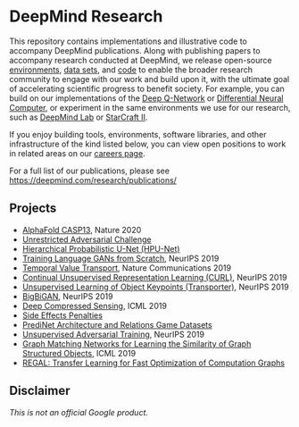 # DeepMind Research

This repository contains implementations and illustrative code to accompany
DeepMind publications. Along with publishing papers to accompany research
conducted at DeepMind, we release open-source
[environments](https://deepmind.com/research/open-source/open-source-environments/),
[data sets](https://deepmind.com/research/open-source/open-source-datasets/),
and [code](https://deepmind.com/research/open-source/open-source-code/) to
enable the broader research community to engage with our work and build upon it,
with the ultimate goal of accelerating scientific progress to benefit society.
For example, you can build on our implementations of the
[Deep Q-Network](https://github.com/deepmind/dqn) or
[Differential Neural Computer](https://github.com/deepmind/dnc), or experiment
in the same environments we use for our research, such as
[DeepMind Lab](https://github.com/deepmind/lab) or
[StarCraft II](https://github.com/deepmind/pysc2).

If you enjoy building tools, environments, software libraries, and other
infrastructure of the kind listed below, you can view open positions to work in
related areas on our [careers page](https://deepmind.com/careers/).

For a full list of our publications, please see
https://deepmind.com/research/publications/

## Projects

*   [AlphaFold CASP13](alphafold_casp13), Nature 2020
*   [Unrestricted Adversarial Challenge](unrestricted_advx)
*   [Hierarchical Probabilistic U-Net (HPU-Net)](hierarchical_probabilistic_unet)
*   [Training Language GANs from Scratch](scratchgan), NeurIPS 2019
*   [Temporal Value Transport](tvt), Nature Communications 2019
*   [Continual Unsupervised Representation Learning (CURL)](curl), NeurIPS 2019
*   [Unsupervised Learning of Object Keypoints (Transporter)](transporter), NeurIPS 2019
*   [BigBiGAN](bigbigan), NeurIPS 2019
*   [Deep Compressed Sensing](cs_gan), ICML 2019
*   [Side Effects Penalties](side_effects_penalties)
*   [PrediNet Architecture and Relations Game Datasets](PrediNet)
*   [Unsupervised Adversarial Training](unsupervised_adversarial_training), NeurIPS 2019
*   [Graph Matching Networks for Learning the Similarity of Graph Structured
    Objects](graph_matching_networks), ICML 2019
*   [REGAL: Transfer Learning for Fast Optimization of Computation Graphs](regal)

## Disclaimer

*This is not an official Google product.*
